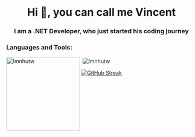 <h1 align="center">Hi 👋, you can call me Vincent</h1>
<h3 align="center">I am a .NET Developer, who just started his coding journey</h3>

<h3 align="left">Languages and Tools:</h3>

<p><img align="left" height="195" src="https://github-readme-stats.vercel.app/api/top-langs?username=lmnhutw&show_icons=true&theme=highcontrast&title_color=ffffff&text_color=ffffff&bg_color=000000&locale=en&layout=compact" alt="lmnhutw" /></p>

<p>&nbsp;<img align="center" src="https://github-readme-stats.vercel.app/api?username=lmnhutw&show_icons=true&theme=highcontrast&title_color=ffffff&text_color=ffffff&bg_color=000000&locale=en" alt="lmnhutw" /></p>

<a href="https://git.io/streak-stats"><img src="https://github-readme-streak-stats.herokuapp.com?user=Lmnhutw&theme=highcontrast" alt="GitHub Streak" /></a>
